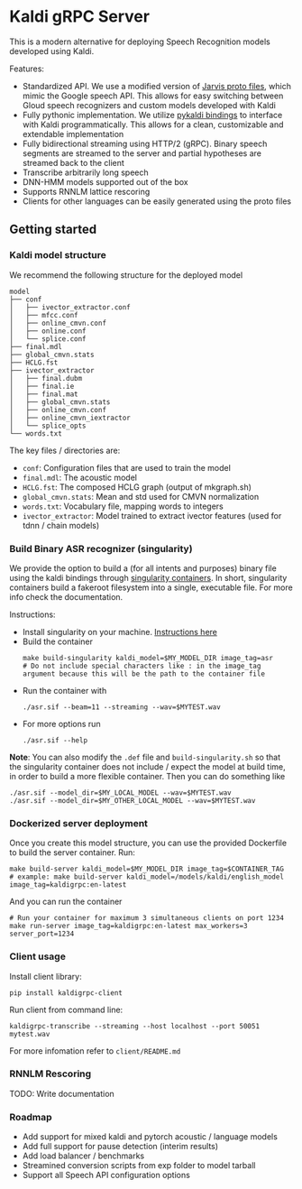 # Kaldi gRPC Server

This is a modern alternative for deploying Speech Recognition models developed using Kaldi.

Features:

- Standardized API. We use a modified version of [Jarvis proto files](https://github.com/NVIDIA/speechsquad/blob/master/server/proto/jarvis_asr.proto#L53), which mimic the Google speech API.
 This allows for easy switching between Gloud speech recognizers and custom models developed with Kaldi
- Fully pythonic implementation. We utilize [pykaldi bindings](https://github.com/pykaldi/pykaldi) to interface with Kaldi programmatically. This allows for a clean, customizable and extendable implementation
- Fully bidirectional streaming using HTTP/2 (gRPC). Binary speech segments are streamed to the server and partial hypotheses are streamed back to the client
- Transcribe arbitrarily long speech
- DNN-HMM models supported out of the box
- Supports RNNLM lattice rescoring
- Clients for other languages can be easily generated using the proto files

## Getting started

### Kaldi model structure

We recommend the following structure for the deployed model

```
model
├── conf
│   ├── ivector_extractor.conf
│   ├── mfcc.conf
│   ├── online_cmvn.conf
│   ├── online.conf
│   └── splice.conf
├── final.mdl
├── global_cmvn.stats
├── HCLG.fst
├── ivector_extractor
│   ├── final.dubm
│   ├── final.ie
│   ├── final.mat
│   ├── global_cmvn.stats
│   ├── online_cmvn.conf
│   ├── online_cmvn_iextractor
│   └── splice_opts
└── words.txt
```

The key files / directories are:

- `conf`: Configuration files that are used to train the model
- `final.mdl`: The acoustic model
- `HCLG.fst`: The composed HCLG graph (output of mkgraph.sh)
- `global_cmvn.stats`: Mean and std used for CMVN normalization
- `words.txt`: Vocabulary file, mapping words to integers
- `ivector_extractor`: Model trained to extract ivector features (used for tdnn / chain models)


### Build Binary ASR recognizer (singularity)

We provide the option to build a (for all intents and purposes) binary file using the kaldi bindings through [singularity containers](https://sylabs.io/guides/3.0/user-guide/quick_start.html).
In short, singularity containers build a fakeroot filesystem into a single, executable file. For more info check the documentation.

Instructions:

- Install singularity on your machine. [Instructions here](https://sylabs.io/guides/3.0/user-guide/quick_start.html)
- Build the container
    ```
    make build-singularity kaldi_model=$MY_MODEL_DIR image_tag=asr
    # Do not include special characters like : in the image_tag argument because this will be the path to the container file
    ```
- Run the container with
    ```
    ./asr.sif --beam=11 --streaming --wav=$MYTEST.wav
    ```
- For more options run
    ```
    ./asr.sif --help
    ```

**Note**: You can also modify the `.def` file and `build-singularity.sh` so that the singularity container does not include / expect the model at build time, in order to build a more flexible container.
Then you can do something like

```
./asr.sif --model_dir=$MY_LOCAL_MODEL --wav=$MYTEST.wav
./asr.sif --model_dir=$MY_OTHER_LOCAL_MODEL --wav=$MYTEST.wav
```

### Dockerized server deployment

Once you create this model structure, you can use the provided Dockerfile to build the server container. Run:

```
make build-server kaldi_model=$MY_MODEL_DIR image_tag=$CONTAINER_TAG
# example: make build-server kaldi_model=/models/kaldi/english_model image_tag=kaldigrpc:en-latest
```

And you can run the container

```
# Run your container for maximum 3 simultaneous clients on port 1234
make run-server image_tag=kaldigrpc:en-latest max_workers=3 server_port=1234

```

### Client usage

Install client library:

```
pip install kaldigrpc-client
```

Run client from command line:

```
kaldigrpc-transcribe --streaming --host localhost --port 50051 mytest.wav
```


For more infomation refer to `client/README.md`

### RNNLM Rescoring

TODO: Write documentation


### Roadmap

- Add support for mixed kaldi and pytorch acoustic / language models
- Add full support for pause detection (interim results)
- Add load balancer / benchmarks
- Streamined conversion scripts from exp folder to model tarball
- Support all Speech API configuration options
